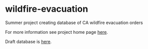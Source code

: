 # wildfire-evacuation
Summer project creating database of CA wildfire evacuation orders


For more information see project home page [here](https://docs.google.com/document/d/1YG9BT7okEuJce_XGh46o6dH69ir8E_DmPRLoOpSMF4o/edit).

Draft database is [here](https://docs.google.com/spreadsheets/d/1YPlgPn27shJD5IyyF5SqcxuCjGWQJR480onve3pKDRY/edit#gid=0).
